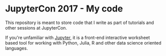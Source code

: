 # JupyterCon 2017 - My code

This repository is meant to store code that I write as part of tutorials and
other sessions at JupyterCon.

If you're unfamiliar with [Jupyter](jupyter.org), it is a front-end interactive
worksheet based tool for working with Python, Julia, R and other data
science oriented languages.  
